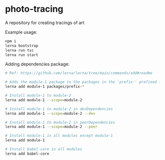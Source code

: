 # photo-tracing
A repository for creating tracings of art

Example usage:
```bash
npm i
lerna bootstrap
lerna run tsc
lerna run start
```

Adding dependencies package:
```bash
# Ref: https://github.com/lerna/lerna/tree/main/commands/add#readme

# Adds the module-1 package to the packages in the 'prefix-' prefixed folders
lerna add module-1 packages/prefix-*

# Install module-1 to module-2
lerna add module-1 --scope=module-2

# Install module-1 to module-2 in devDependencies
lerna add module-1 --scope=module-2 --dev

# Install module-1 to module-2 in peerDependencies
lerna add module-1 --scope=module-2 --peer

# Install module-1 in all modules except module-1
lerna add module-1

# Install babel-core in all modules
lerna add babel-core
```

